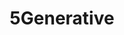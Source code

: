 ---
layout: page
title: 5Generative
desc: "Recent Readings for Generative Deep Neural Networks (since 2017)"
order: "5"
---